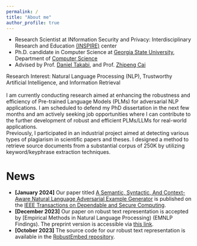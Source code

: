 ```yaml
---
permalink: /
title: "About me"
author_profile: true
---
```


- Research Scientist at INformation Security and Privacy: Interdisciplinary Research and Education [(INSPIRE)](https://inspire.gsu.edu/) center
- Ph.D. candidate in Computer Science at [Georgia State University](https://www.gsu.edu/), Department of [Computer Science](https://csds.gsu.edu/)
- Advised by Prof. [Daniel Takabi](https://www.odu.edu/article/odu-names-daniel-takabi-as-director-for-school-of-cybersecurity), and Prof. [Zhipeng Cai](https://cai.csgsu.org/)


Research Interest: Natural Language Processing (NLP), Trustworthy Artificial Intelligence, and Information Retrieval <br/><br/>
I am currently conducting research aimed at enhancing the robustness and efficiency of Pre-trained Language Models (PLMs) for adversarial NLP applications. I am scheduled to defend my PhD dissertation in the next few months and am actively seeking job opportunities where I can contribute to the further development of robust and efficient PLMs/LLMs for real-world applications. <br/>
Previously, I participated in an industrial project aimed at detecting various types of plagiarism in scientific papers and theses. I designed a method to retrieve source documents from a substantial corpus of 250K by utilizing keyword/keyphrase extraction techniques. <br/> 


News
======
- **[January 2024]** Our paper titled [A Semantic, Syntactic, And Context-Aware Natural Language Adversarial Example Generator](https://ieeexplore.ieee.org/abstract/document/10416371) is published on the [IEEE Transactions on Dependable and Secure Computing](https://ieeexplore.ieee.org/xpl/RecentIssue.jsp?punumber=8858).
- **[December 2023]** Our paper on robust text representation is accepted by [Empirical Methods in Natural Language Processing) (EMNLP Findings). The preprint version is accessible via [this link](https://aclanthology.org/2023.findings-emnlp.305/).
- **[October 2023]** The source code for our robust text representation is available in the [RobustEmbed repository](https://github.com/jasl1/RobustEmbed).
